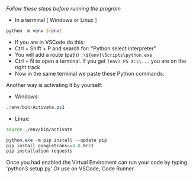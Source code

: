 _Follow these steps before running the program_

- In a terminal [ Windows or Linux ]
``` powershell
python -m venv ${env}
```
- If you are in VSCode do this:
- Ctrl + Shift + P and search for: "Python select interpreter"
- You will add a route (path) `.\${env}\Scripts\python.exe`
- Ctrl + Ñ to open a terminal. If you get `(env) PS X:\\...` you are on the right track
- Now in the same terminal we paste these Python commands:

Another way is activating it by yourself:

- Windows:
``` powershell
./env/bin/Activate.ps1
```
- Linux:
``` bash
source ./env/bin/activate
```

``` powershell
python.exe -m pip install --update pip
pip install googletrans==4.0.0rc1
pip installation requests
```

Once you had enabled the Virtual Enviroment can run your code by typing 'python3 setup.py'
Or use on VSCode, Code Runner

